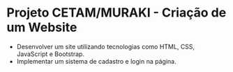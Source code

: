 # Projeto CETAM/MURAKI - Criação de um Website
* Desenvolver um site utilizando tecnologias como HTML, CSS, JavaScript e Bootstrap.
* Implementar um sistema de cadastro e login na página.
